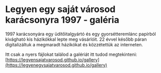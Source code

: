 # Legyen egy saját városod karácsonyra 1997 - galéria
1997 karácsonyára egy üdítőitalgyártó és egy gyorsétteremlánc papírból kivágható kis házikókkal lepte meg vásárlóit.
22 évvel később páran digitalizáltuk a megmaradt házikókat és közzétettük az interneten.


Itt csak a nyers fájlokat találod a galériát itt tudod megtekinteni:
[https://legyensajatvarosod.github.io/gallery](https://legyenegysajatvarosod.github.io/gallery)
